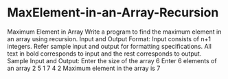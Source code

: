 # MaxElement-in-an-Array-Recursion
Maximum Element in Array     Write a program to find the maximum element in an array using recursion.     Input and Output Format:     Input consists of n+1 integers.  Refer sample input and output for formatting specifications.  All text in bold corresponds to input and the rest corresponds to output.     Sample Input and Output:  Enter the size of the array  6  Enter 6 elements of an array  2  5  1  7  4  2  Maximum element in the array is 7   
